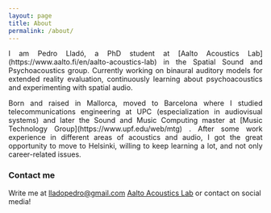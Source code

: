 ```yaml
---
layout: page
title: About
permalink: /about/
---
```


<div style="text-align: justify">
<p>I am Pedro Lladó, a PhD student at
[Aalto Acoustics Lab](https://www.aalto.fi/en/aalto-acoustics-lab)
in the Spatial Sound and Psychoacoustics group. Currently working on binaural auditory models for extended reality evaluation, continuously learning about psychoacoustics and experimenting with spatial audio.</p>

<p>Born and raised in Mallorca, moved to Barcelona where I studied telecommunications engineering at UPC (especialization in audiovisual systems) and later the Sound and Music Computing master at
[Music Technology Group](https://www.upf.edu/web/mtg)
. After some work experience in different areas of acoustics and audio, I got the great opportunity to move to Helsinki, willing to keep learning a lot, and not only career-related issues.</p>
</div>

### Contact me
Write me at 
[lladopedro@gmail.com](mailto:lladopedro@gmail.com)
[Aalto Acoustics Lab](https://www.aalto.fi/en/aalto-acoustics-lab)
or contact on social media!
